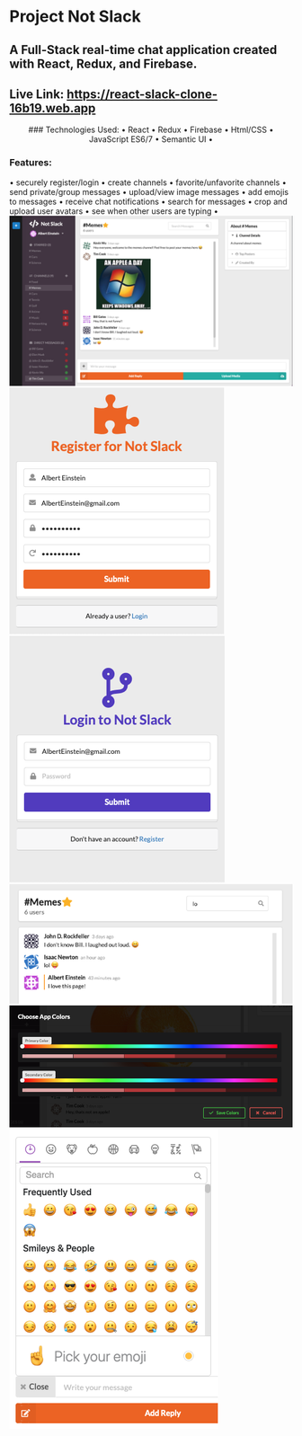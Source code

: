 # Project Not Slack
## A Full-Stack real-time chat application created with React, Redux, and Firebase.

## Live Link: https://react-slack-clone-16b19.web.app
<p align="center">
### Technologies Used: 
  • React • Redux • Firebase • Html/CSS  • JavaScript ES6/7  • Semantic UI •

### Features: 
• securely register/login • create channels • favorite/unfavorite channels • send private/group messages • upload/view image messages • add emojis to messages • receive chat notifications • search for messages • crop and upload user avatars • see when other users are typing •
  <img src="images/slack2.png" />
  <img src="images/register-sss.png" />
  <img src="images/login-sss.png" />
  <img src="images/appfilter.png" />
  <img src="images/appcolors.png" />
  <img src="images/appemoji.png" />
</p>
